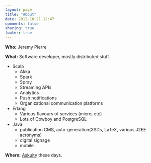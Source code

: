 ```yaml
---
layout: page
title: "About"
date: 2012-10-21 12:47
comments: false
sharing: true
footer: true
---
```


__Who:__ Jeremy Pierre

__What:__  Software developer, mostly distributed stuff.

* Scala
  * Akka
  * Spark
  * Spray
  * Streaming APIs
  * Analytics
  * Push notifications
  * Organizational communication platforms
* Erlang
  * Various flavours of services (micro, etc)
  * Lots of Cowboy and PostgreSQL
* Java
  * publication CMS, auto-generation(XSDs, LaTeX, various J2EE acronyms)
  * digital signage
  * mobile

__Where:__  [Askuity](http://askuity.com) these days.
